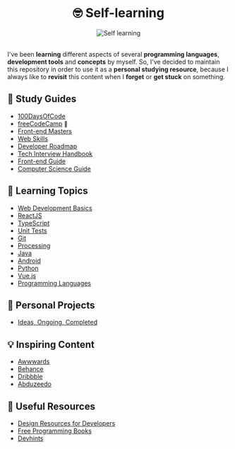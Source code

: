 <h1 align="center">🤓 Self-learning</h1>

<div align="center">
	<img src="https://i.imgur.com/GD9JvBI.jpg" alt="Self learning">	
</div><br>

I've been **learning** different aspects of several **programming languages**, **development tools** and **concepts** by myself. So, I've decided to maintain this repository in order to use it as a **personal studying resource**, because I always like to **revisit** this content when I **forget** or **get stuck** on something.

## 📌 Study Guides

- [100DaysOfCode](https://github.com/DanielBrito/100-days-of-code-frontend)
- [freeCodeCamp](https://www.freecodecamp.org/learn) <a href="https://www.freecodecamp.org/danielbrito" style="text-decoration: none; font-size: 12px" title="My profile">👤</a>
- [Front-end Masters](https://frontendmasters.com/books/front-end-handbook/2019/)
- [Web Skills](https://andreasbm.github.io/web-skills/)
- [Developer Roadmap](https://roadmap.sh/)
- [Tech Interview Handbook](https://github.com/DanielBrito/tech-interview-handbook)
- [Front-end Guide](https://github.com/DanielBrito/front-end-guide)
- [Computer Science Guide](https://github.com/DanielBrito/coding-interview-university)

## 📑 Learning Topics

- [Web Development Basics](https://github.com/DanielBrito/web-dev-basics)
- [ReactJS](https://github.com/DanielBrito/react-js-tutorials)
- [TypeScript](https://github.com/DanielBrito/learning-typescript)
- [Unit Tests](https://github.com/DanielBrito/learning-unit-testing)
- [Git](https://github.com/DanielBrito/pro-git)
- [Processing](https://github.com/DanielBrito/learning-processing)
- [Java](https://github.com/DanielBrito/learning-java)
- [Android](https://github.com/DanielBrito/learning-android)
- [Python](https://github.com/DanielBrito/learning-python)
- [Vue.js](https://github.com/DanielBrito/learning-vuejs)
- [Programming Languages](https://github.com/DanielBrito/learning-languages)

## 🚀 Personal Projects

- [Ideas, Ongoing, Completed](https://github.com/DanielBrito?tab=projects)

## 💡 Inspiring Content

- [Awwwards](https://www.awwwards.com/)
- [Behance](https://www.behance.net/)
- [Dribbble](https://dribbble.com/)
- [Abduzeedo](https://abduzeedo.com/)

## 🧰 Useful Resources

- [Design Resources for Developers](https://github.com/DanielBrito/design-resources-for-developers)
- [Free Programming Books](https://github.com/DanielBrito/free-programming-books)
- [Devhints](https://devhints.io/)
